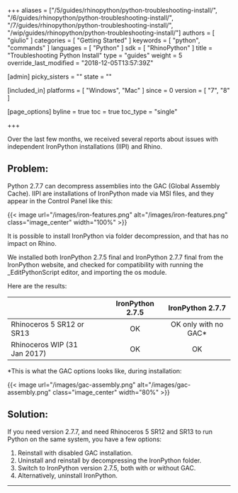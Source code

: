 +++
aliases = ["/5/guides/rhinopython/python-troubleshooting-install/", "/6/guides/rhinopython/python-troubleshooting-install/", "/7/guides/rhinopython/python-troubleshooting-install/", "/wip/guides/rhinopython/python-troubleshooting-install/"]
authors = [ "giulio" ]
categories = [ "Getting Started" ]
keywords = [ "python", "commands" ]
languages = [ "Python" ]
sdk = [ "RhinoPython" ]
title = "Troubleshooting Python Install"
type = "guides"
weight = 5
override_last_modified = "2018-12-05T13:57:39Z"

[admin]
picky_sisters = ""
state = ""

[included_in]
platforms = [ "Windows", "Mac" ]
since = 0
version = [  "7", "8" ]

[page_options]
byline = true
toc = true
toc_type = "single"

+++

Over the last few months, we received several reports about issues with independent IronPython installations (IIPI) and Rhino.

## Problem:

Python 2.7.7 can decompress assemblies into the GAC (Global Assembly Cache). IIPI are installations of IronPython made via MSI files, and they appear in the Control Panel like this:

{{< image url="/images/iron-features.png" alt="/images/iron-features.png" class="image_center" width="100%" >}}

It is possible to install IronPython via folder decompression, and that has no impact on Rhino.

We installed both IronPython 2.7.5 final and IronPython 2.7.7 final from the IronPython website, and checked for compatibility with running the _EditPythonScript editor, and importing the os module.

Here are the results:

|                              | | | IronPython 2.7.5 | IronPython 2.7.7 |
|:-----------------------------|-|-|:--------------------:|:------------------------:|
| Rhinoceros 5 SR12 or SR13    | | |          OK           |   OK only with no GAC* |
| Rhinoceros WIP (31 Jan 2017) | | |          OK           |           OK |


*This is what the GAC options looks like, during installation:

{{< image url="/images/gac-assembly.png" alt="/images/gac-assembly.png" class="image_center" width="80%" >}}

## Solution:

If you need version 2.7.7, and need Rhinoceros 5 SR12 and SR13 to run Python on the same system, you have a few options:

1. Reinstall with disabled GAC installation.
1. Uninstall and reinstall by decompressing the IronPython folder.
1. Switch to IronPython version 2.7.5, both with or without GAC.
1. Alternatively, uninstall IronPython.

---
